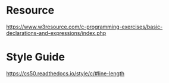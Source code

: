 # Resource
https://www.w3resource.com/c-programming-exercises/basic-declarations-and-expressions/index.php

# Style Guide
https://cs50.readthedocs.io/style/c/#line-length


